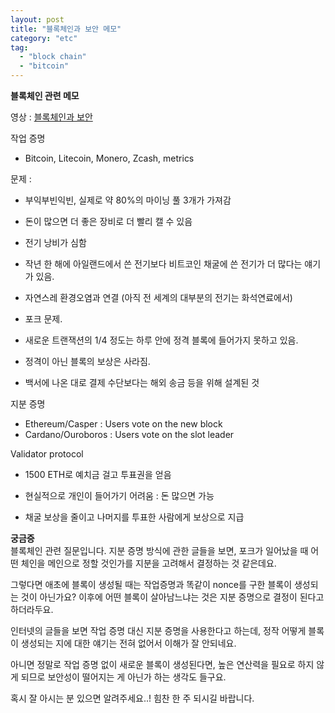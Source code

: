 ```yaml
---
layout: post
title: "블록체인과 보안 메모"
category: "etc"
tag:
  - "block chain"
  - "bitcoin"
---
```



**블록체인 관련 메모**  

영상 : [블록체인과 보안](https://youtu.be/iWpMvpzvqQo)



작업 증명
  - Bitcoin, Litecoin, Monero, Zcash, metrics

문제 :
- 부익부빈익빈, 실제로 약 80%의 마이닝 풀 3개가 가져감
- 돈이 많으면 더 좋은 장비로 더 빨리 캘 수 있음

- 전기 낭비가 심함
- 작년 한 해에 아일랜드에서 쓴 전기보다 비트코인 채굴에 쓴 전기가 더 많다는 얘기가 있음.
- 자연스레 환경오염과 연결 (아직 전 세계의 대부분의 전기는 화석연료에서)

- 포크 문제.
- 새로운 트랜잭션의 1/4 정도는 하루 안에 정격 블록에 들어가지 못하고 있음.
- 정격이 아닌 블록의 보상은 사라짐.
- 백서에 나온 대로 결제 수단보다는 해외 송금 등을 위해 설계된 것

지분 증명
 - Ethereum/Casper : Users vote on the new block
 - Cardano/Ouroboros : Users vote on the slot leader  

Validator protocol  
 - 1500 ETH로 예치금 걸고 투표권을 얻음
 - 현실적으로 개인이 들어가기 어려움 : 돈 많으면 가능

 - 채굴 보상을 줄이고 나머지를 투표한 사람에게 보상으로 지급



**궁금증**  
블록체인 관련 질문입니다.
지분 증명 방식에 관한 글들을 보면, 포크가 일어났을 때 어떤 체인을 메인으로 정할 것인가를 지분을 고려해서 결정하는 것 같은데요.

그렇다면 애초에 블록이 생성될 때는 작업증명과 똑같이 nonce를 구한 블록이 생성되는 것이 아닌가요? 이후에 어떤 블록이 살아남느냐는 것은 지분 증명으로 결정이 된다고 하더라두요.

인터넷의 글들을 보면 작업 증명 대신 지분 증명을 사용한다고 하는데, 정작 어떻게 블록이 생성되는 지에 대한 얘기는 전혀 없어서 이해가 잘 안되네요.

아니면 정말로 작업 증명 없이 새로운 블록이 생성된다면, 높은 연산력을 필요로 하지 않게 되므로 보안성이 떨어지는 게 아닌가 하는 생각도 들구요.

혹시 잘 아시는 분 있으면 알려주세요..!
힘찬 한 주 되시길 바랍니다.
